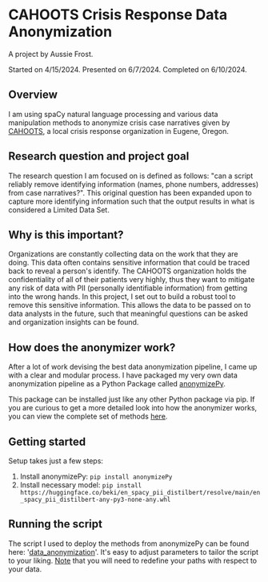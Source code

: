 # CAHOOTS Crisis Response Data Anonymization

A project by Aussie Frost. 

Started on 4/15/2024. Presented on 6/7/2024. Completed on 6/10/2024.

## Overview
I am using spaCy natural language processing and various data manipulation methods to anonymize crisis case narratives given by [CAHOOTS](https://whitebirdclinic.org/cahoots/), a local crisis response organization in Eugene, Oregon.

## Research question and project goal
The research question I am focused on is defined as follows: "can a script reliably remove identifying information (names, phone numbers, addresses) from case narratives?". This original question has been expanded upon to capture more identifying information such that the output results in what is considered a Limited Data Set.

## Why is this important?
Organizations are constantly collecting data on the work that they are doing. This data often contains sensitive information that could be traced back to reveal a person's identify. The CAHOOTS organization holds the confidentiality of all of their patients very highly, thus they want to mitigate any risk of data with PII (personally identifiable information) from getting into the wrong hands. In this project, I set out to build a robust tool to remove this sensitive information. This allows the data to be passed on to data analysts in the future, such that meaningful questions can be asked and organization insights can be found.

## How does the anonymizer work?
After a lot of work devising the best data anonymization pipeline, I came up with a clear and modular process. I have packaged my very own data anonymization pipeline as a Python Package called [anonymizePy](https://pypi.org/project/anonymizePy/). 

This package can be installed just like any other Python package via pip. If you are curious to get a more detailed look into how the anonymizer works, you can view the complete set of methods [here](https://github.com/ausdfrost/anonymizePy/blob/main/anonymizePy/data_anonymization_toolkit.py).

## Getting started
Setup takes just a few steps:

1. Install anonymizePy: `pip install anonymizePy`
2. Install necessary model: `pip install https://huggingface.co/beki/en_spacy_pii_distilbert/resolve/main/en_spacy_pii_distilbert-any-py3-none-any.whl`

## Running the script
The script I used to deploy the methods from anonymizePy can be found here: '[data_anonymization](data_anonymization.py)'. It's easy to adjust parameters to tailor the script to your liking. <ins>Note</ins> that you will need to redefine your paths with respect to your data.
